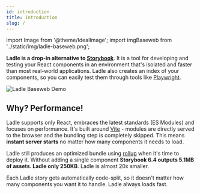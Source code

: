 ```yaml
---
id: introduction
title: Introduction
slug: /
---
```


import Image from '@theme/IdealImage';
import imgBaseweb from '../static/img/ladle-baseweb.png';

**Ladle is a drop-in alternative to <a href="https://storybook.js.org/">Storybook</a>**. It is a tool for developing and testing your React components in an environment that's isolated and faster than most real-world applications. Ladle also creates an index of your components, so you can easily test them through tools like <a href="https://playwright.dev/">Playwright</a>.

<Image img={imgBaseweb} alt="Ladle Baseweb Demo" />

## Why? Performance!

Ladle supports only React, embraces the latest standards (ES Modules) and focuses on performance. It's built around [Vite](https://vitejs.dev/) - modules are directly served to the browser and the bundling step is completely skipped. This means **instant server starts** no matter how many components it needs to load.

Ladle still produces an optimized bundle using [rollup](https://rollupjs.org/guide/en/) when it's time to deploy it. Without adding a single component **Storybook 6.4 outputs 5.1MB of assets. Ladle only 250KB**. Ladle is almost 20x smaller.

Each Ladle story gets automatically code-split, so it doesn't matter how many components you want it to handle. Ladle always loads fast.
